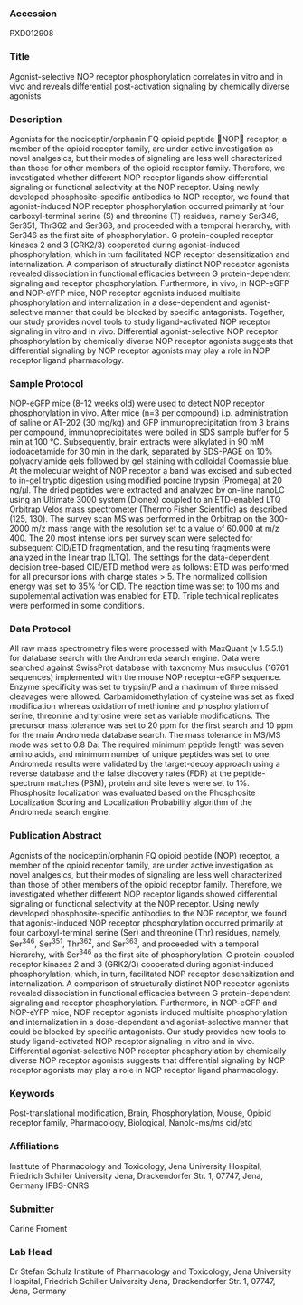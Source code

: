 ### Accession
PXD012908

### Title
Agonist-selective NOP receptor phosphorylation correlates in vitro and in vivo and reveals differential post-activation signaling by chemically diverse agonists

### Description
Agonists for the nociceptin/orphanin FQ opioid peptide NOP receptor, a member of the opioid receptor family, are under active investigation as novel analgesics, but their modes of signaling are less well characterized than those for other members of the opioid receptor family. Therefore, we investigated whether different NOP receptor ligands show differential signaling or functional selectivity at the NOP receptor. Using newly developed phosphosite-specific antibodies to NOP receptor, we found that agonist-induced NOP receptor phosphorylation occurred primarily at four carboxyl-terminal serine (S) and threonine (T) residues, namely Ser346, Ser351, Thr362 and Ser363, and proceeded with a temporal hierarchy, with Ser346 as the first site of phosphorylation. G protein-coupled receptor kinases 2 and 3 (GRK2/3) cooperated during agonist-induced phosphorylation, which in turn facilitated NOP receptor desensitization and internalization. A comparison of structurally distinct NOP receptor agonists revealed dissociation in functional efficacies between G protein-dependent signaling and receptor phosphorylation. Furthermore, in vivo, in NOP-eGFP and NOP-eYFP mice, NOP receptor agonists induced multisite phosphorylation and internalization in a dose-dependent and agonist-selective manner that could be blocked by specific antagonists. Together, our study provides novel tools to study ligand-activated NOP receptor signaling in vitro and in vivo. Differential agonist-selective NOP receptor phosphorylation by chemically diverse NOP receptor agonists suggests that differential signaling by NOP receptor agonists may play a role in NOP receptor ligand pharmacology.

### Sample Protocol
NOP-eGFP mice (8-12 weeks old) were used to detect NOP receptor phosphorylation in vivo. After mice (n=3 per compound) i.p. administration of saline or AT-202 (30 mg/kg) and GFP immunoprecipitation from 3 brains per compound, immunoprecipitates were boiled in SDS sample buffer for 5 min at 100 °C. Subsequently, brain extracts were alkylated in 90 mM iodoacetamide for 30 min in the dark, separated by SDS-PAGE on 10% polyacrylamide gels followed by gel staining with colloidal Coomassie blue. At the molecular weight of NOP receptor a band was excised and subjected to in-gel tryptic digestion using modified porcine trypsin (Promega) at 20 ng/µl. The dried peptides were extracted and analyzed by on-line nanoLC using an Ultimate 3000 system (Dionex) coupled to an ETD-enabled LTQ Orbitrap Velos mass spectrometer (Thermo Fisher Scientific) as described (125, 130). The survey scan MS was performed in the Orbitrap on the 300-2000 m/z mass range with the resolution set to a value of 60.000 at m/z 400. The 20 most intense ions per survey scan were selected for subsequent CID/ETD fragmentation, and the resulting fragments were analyzed in the linear trap (LTQ). The settings for the data-dependent decision tree-based CID/ETD method were as follows: ETD was performed for all precursor ions with charge states > 5. The normalized collision energy was set to 35% for CID. The reaction time was set to 100 ms and supplemental activation was enabled for ETD. Triple technical replicates were performed in some conditions.

### Data Protocol
All raw mass spectrometry files were processed with MaxQuant (v 1.5.5.1) for database search with the Andromeda search engine. Data were searched against SwissProt database with taxonomy Mus msuculus (16761 sequences) implemented with the mouse NOP receptor-eGFP sequence. Enzyme specificity was set to trypsin/P and a maximum of three missed cleavages were allowed. Carbamidomethylation of cysteine was set as fixed modification whereas oxidation of methionine and phosphorylation of serine, threonine and tyrosine were set as variable modifications. The precursor mass tolerance was set to 20 ppm for the first search and 10 ppm for the main Andromeda database search. The mass tolerance in MS/MS mode was set to 0.8 Da. The required minimum peptide length was seven amino acids, and minimum number of unique peptides was set to one. Andromeda results were validated by the target-decoy approach using a reverse database and the false discovery rates (FDR) at the peptide-spectrum matches (PSM), protein and site levels were set to 1%. Phosphosite localization was evaluated based on the Phosphosite Localization Scoring and Localization Probability algorithm of the Andromeda search engine.

### Publication Abstract
Agonists of the nociceptin/orphanin FQ opioid peptide (NOP) receptor, a member of the opioid receptor family, are under active investigation as novel analgesics, but their modes of signaling are less well characterized than those of other members of the opioid receptor family. Therefore, we investigated whether different NOP receptor ligands showed differential signaling or functional selectivity at the NOP receptor. Using newly developed phosphosite-specific antibodies to the NOP receptor, we found that agonist-induced NOP receptor phosphorylation occurred primarily at four carboxyl-terminal serine (Ser) and threonine (Thr) residues, namely, Ser<sup>346</sup>, Ser<sup>351</sup>, Thr<sup>362</sup>, and Ser<sup>363</sup>, and proceeded with a temporal hierarchy, with Ser<sup>346</sup> as the first site of phosphorylation. G protein-coupled receptor kinases 2 and 3 (GRK2/3) cooperated during agonist-induced phosphorylation, which, in turn, facilitated NOP receptor desensitization and internalization. A comparison of structurally distinct NOP receptor agonists revealed dissociation in functional efficacies between G protein-dependent signaling and receptor phosphorylation. Furthermore, in NOP-eGFP and NOP-eYFP mice, NOP receptor agonists induced multisite phosphorylation and internalization in a dose-dependent and agonist-selective manner that could be blocked by specific antagonists. Our study provides new tools to study ligand-activated NOP receptor signaling in vitro and in vivo. Differential agonist-selective NOP receptor phosphorylation by chemically diverse NOP receptor agonists suggests that differential signaling by NOP receptor agonists may play a role in NOP receptor ligand pharmacology.

### Keywords
Post-translational modification, Brain, Phosphorylation, Mouse, Opioid receptor family, Pharmacology, Biological, Nanolc-ms/ms cid/etd

### Affiliations
Institute of Pharmacology and Toxicology, Jena University Hospital, Friedrich Schiller University Jena, Drackendorfer Str. 1, 07747, Jena, Germany
IPBS-CNRS

### Submitter
Carine Froment

### Lab Head
Dr Stefan Schulz
Institute of Pharmacology and Toxicology, Jena University Hospital, Friedrich Schiller University Jena, Drackendorfer Str. 1, 07747, Jena, Germany


